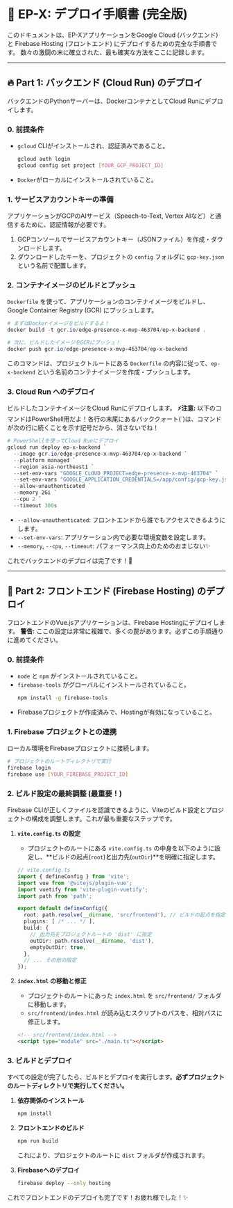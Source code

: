 # 🚀 EP-X: デプロイ手順書 (完全版)

このドキュメントは、EP-XアプリケーションをGoogle Cloud (バックエンド) と Firebase Hosting (フロントエンド) にデプロイするための完全な手順書です。
数々の激闘の末に確立された、最も確実な方法をここに記録します。

---

## 🔥 Part 1: バックエンド (Cloud Run) のデプロイ

バックエンドのPythonサーバーは、DockerコンテナとしてCloud Runにデプロイします。

### 0. 前提条件
- `gcloud` CLIがインストールされ、認証済みであること。
  ```bash
  gcloud auth login
  gcloud config set project [YOUR_GCP_PROJECT_ID]
  ```
- `Docker`がローカルにインストールされていること。

### 1. サービスアカウントキーの準備
アプリケーションがGCPのAIサービス（Speech-to-Text, Vertex AIなど）と通信するために、認証情報が必要です。

1.  GCPコンソールでサービスアカウントキー（JSONファイル）を作成・ダウンロードします。
2.  ダウンロードしたキーを、プロジェクトの `config` フォルダに `gcp-key.json` という名前で配置します。

### 2. コンテナイメージのビルドとプッシュ
`Dockerfile` を使って、アプリケーションのコンテナイメージをビルドし、Google Container Registry (GCR) にプッシュします。

```powershell
# まずはDockerイメージをビルドするよ！
docker build -t gcr.io/edge-presence-x-mvp-463704/ep-x-backend .

# 次に、ビルドしたイメージをGCRにプッシュ！
docker push gcr.io/edge-presence-x-mvp-463704/ep-x-backend
```
このコマンドは、プロジェクトルートにある `Dockerfile` の内容に従って、`ep-x-backend` という名前のコンテナイメージを作成・プッシュします。

### 3. Cloud Run へのデプロイ
ビルドしたコンテナイメージをCloud Runにデプロイします。
**⚡注意:** 以下のコマンドはPowerShell用だよ！各行の末尾にあるバッククォート(\`)は、コマンドが次の行に続くことを示す記号だから、消さないでね！

```powershell
# PowerShellを使ってCloud Runにデプロイ
gcloud run deploy ep-x-backend `
  --image gcr.io/edge-presence-x-mvp-463704/ep-x-backend `
  --platform managed `
  --region asia-northeast1 `
  --set-env-vars "GOOGLE_CLOUD_PROJECT=edge-presence-x-mvp-463704" `
  --set-env-vars "GOOGLE_APPLICATION_CREDENTIALS=/app/config/gcp-key.json" `
  --allow-unauthenticated `
  --memory 2Gi `
  --cpu 2 `
  --timeout 300s
```
- `--allow-unauthenticated`: フロントエンドから誰でもアクセスできるようにします。
- `--set-env-vars`: アプリケーション内で必要な環境変数を設定します。
- `--memory`, `--cpu`, `--timeout`: パフォーマンス向上のためのおまじない✨

これでバックエンドのデプロイは完了です！🎉

---

## 🚀 Part 2: フロントエンド (Firebase Hosting) のデプロイ

フロントエンドのVue.jsアプリケーションは、Firebase Hostingにデプロイします。
**警告:** ここの設定は非常に複雑で、多くの罠があります。必ずこの手順通りに進めてください。

### 0. 前提条件
- `node` と `npm` がインストールされていること。
- `firebase-tools` がグローバルにインストールされていること。
  ```bash
  npm install -g firebase-tools
  ```
- Firebaseプロジェクトが作成済みで、Hostingが有効になっていること。

### 1. Firebase プロジェクトとの連携
ローカル環境をFirebaseプロジェクトに接続します。

```bash
# プロジェクトのルートディレクトリで実行
firebase login
firebase use [YOUR_FIREBASE_PROJECT_ID]
```

### 2. ビルド設定の最終調整 (最重要！)
Firebase CLIが正しくファイルを認識できるように、Viteのビルド設定とプロジェクトの構成を調整します。これが最も重要なステップです。

1.  **`vite.config.ts` の設定**
    - プロジェクトのルートにある `vite.config.ts` の中身を以下のように設定し、**ビルドの起点(`root`)**と**出力先(`outDir`)**を明確に指定します。

    ```ts
    // vite.config.ts
    import { defineConfig } from 'vite';
    import vue from '@vitejs/plugin-vue';
    import vuetify from 'vite-plugin-vuetify';
    import path from 'path';

    export default defineConfig({
      root: path.resolve(__dirname, 'src/frontend'), // ビルドの起点を指定
      plugins: [ /* ... */ ],
      build: {
        // 出力先をプロジェクトルートの 'dist' に指定
        outDir: path.resolve(__dirname, 'dist'),
        emptyOutDir: true,
      },
      // ... その他の設定
    });
    ```

2.  **`index.html` の移動と修正**
    - プロジェクトのルートにあった `index.html` を `src/frontend/` フォルダに移動します。
    - `src/frontend/index.html` が読み込むスクリプトのパスを、相対パスに修正します。
    ```html
    <!-- src/frontend/index.html -->
    <script type="module" src="./main.ts"></script>
    ```

### 3. ビルドとデプロイ
すべての設定が完了したら、ビルドとデプロイを実行します。**必ずプロジェクトのルートディレクトリで実行してください。**

1.  **依存関係のインストール**
    ```bash
    npm install
    ```

2.  **フロントエンドのビルド**
    ```bash
    npm run build
    ```
    これにより、プロジェクトのルートに `dist` フォルダが作成されます。

3.  **Firebaseへのデプロイ**
    ```bash
    firebase deploy --only hosting
    ```

これでフロントエンドのデプロイも完了です！お疲れ様でした！✨ 